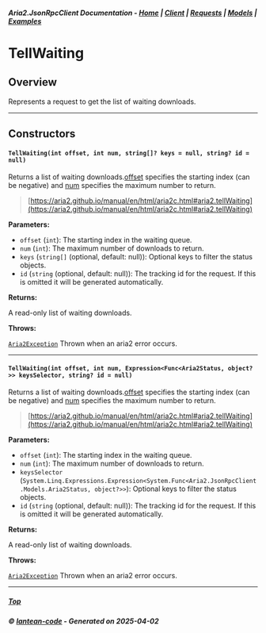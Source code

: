 ##### Aria2.JsonRpcClient Documentation  - [Home](index.md) | [Client](client.md) | [Requests](requests.md) | [Models](models.md) | [Examples](examples.md)

# TellWaiting

## Overview

Represents a request to get the list of waiting downloads.

---

## Constructors
#### `TellWaiting(int offset, int num, string[]? keys = null, string? id = null)`

Returns a list of waiting downloads.[offset](#TellWaiting_int_offset__int_num__string____keys___null__string__id___null_offset) specifies the starting index (can be negative) and [num](#TellWaiting_int_offset__int_num__string____keys___null__string__id___null_num) specifies the maximum number to return.

> [https://aria2.github.io/manual/en/html/aria2c.html#aria2.tellWaiting](https://aria2.github.io/manual/en/html/aria2c.html#aria2.tellWaiting)

**Parameters:**
<a id="TellWaiting_int_offset__int_num__string____keys___null__string__id___null_offset"></a>
- `offset` (`int`): The starting index in the waiting queue.
<a id="TellWaiting_int_offset__int_num__string____keys___null__string__id___null_num"></a>
- `num` (`int`): The maximum number of downloads to return.
<a id="TellWaiting_int_offset__int_num__string____keys___null__string__id___null_keys"></a>
- `keys` (`string[]` (optional, default: null)): Optional keys to filter the status objects.
<a id="TellWaiting_int_offset__int_num__string____keys___null__string__id___null_id"></a>
- `id` (`string` (optional, default: null)): The tracking id for the request. If this is omitted it will be generated automatically.

**Returns:**

A read-only list of waiting downloads.

**Throws:**

[`Aria2Exception`](Aria2Exception.md)
Thrown when an aria2 error occurs.

---

#### `TellWaiting(int offset, int num, Expression<Func<Aria2Status, object?>> keysSelector, string? id = null)`

Returns a list of waiting downloads.[offset](#TellWaiting_int_offset__int_num__Expression_Func_Aria2Status__object____keysSelector__string__id___null_offset) specifies the starting index (can be negative) and [num](#TellWaiting_int_offset__int_num__Expression_Func_Aria2Status__object____keysSelector__string__id___null_num) specifies the maximum number to return.

> [https://aria2.github.io/manual/en/html/aria2c.html#aria2.tellWaiting](https://aria2.github.io/manual/en/html/aria2c.html#aria2.tellWaiting)

**Parameters:**
<a id="TellWaiting_int_offset__int_num__Expression_Func_Aria2Status__object____keysSelector__string__id___null_offset"></a>
- `offset` (`int`): The starting index in the waiting queue.
<a id="TellWaiting_int_offset__int_num__Expression_Func_Aria2Status__object____keysSelector__string__id___null_num"></a>
- `num` (`int`): The maximum number of downloads to return.
<a id="TellWaiting_int_offset__int_num__Expression_Func_Aria2Status__object____keysSelector__string__id___null_keysSelector"></a>
- `keysSelector` (`System.Linq.Expressions.Expression<System.Func<Aria2.JsonRpcClient.Models.Aria2Status, object?>>`): Optional keys to filter the status objects.
<a id="TellWaiting_int_offset__int_num__Expression_Func_Aria2Status__object____keysSelector__string__id___null_id"></a>
- `id` (`string` (optional, default: null)): The tracking id for the request. If this is omitted it will be generated automatically.

**Returns:**

A read-only list of waiting downloads.

**Throws:**

[`Aria2Exception`](Aria2Exception.md)
Thrown when an aria2 error occurs.

---




##### [Top](#top)
##### © [lantean-code](https://github.com/lantean-code) - _Generated on 2025-04-02_
